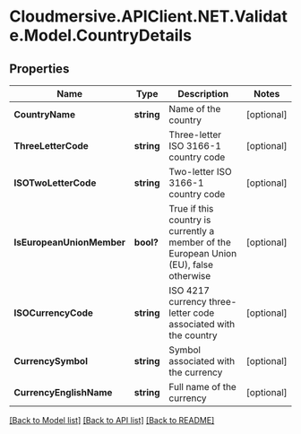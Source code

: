 # Cloudmersive.APIClient.NET.Validate.Model.CountryDetails
## Properties

Name | Type | Description | Notes
------------ | ------------- | ------------- | -------------
**CountryName** | **string** | Name of the country | [optional] 
**ThreeLetterCode** | **string** | Three-letter ISO 3166-1 country code | [optional] 
**ISOTwoLetterCode** | **string** | Two-letter ISO 3166-1 country code | [optional] 
**IsEuropeanUnionMember** | **bool?** | True if this country is currently a member of the European Union (EU), false otherwise | [optional] 
**ISOCurrencyCode** | **string** | ISO 4217 currency three-letter code associated with the country | [optional] 
**CurrencySymbol** | **string** | Symbol associated with the currency | [optional] 
**CurrencyEnglishName** | **string** | Full name of the currency | [optional] 

[[Back to Model list]](../README.md#documentation-for-models) [[Back to API list]](../README.md#documentation-for-api-endpoints) [[Back to README]](../README.md)

